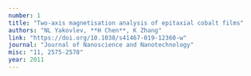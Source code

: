 ```yaml
---
number: 1
title: "Two-axis magnetisation analysis of epitaxial cobalt films"
authors: "NL Yakovlev, **H Chen**, K Zhang"
link: "https://doi.org/10.1038/s41467-019-12360-w"
journal: "Journal of Nanoscience and Nanotechnology"
misc: "11, 2575-2578"
year: 2011
---
```

